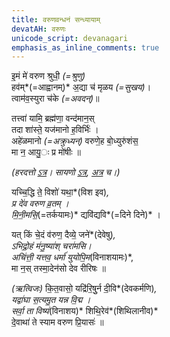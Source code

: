 ```yaml
---
title: वरुणवन्धनं सन्ध्यायाम्
devatAH: वरुणः
unicode_script: devanagari
emphasis_as_inline_comments: true
---
```

इ॒मं मे॑ वरुण श्रुधी॒ *(=श्रुणु)*  
हव॑म्*(=आह्वानम्)* अ॒द्या च॑ मृळय *(=सुखय)*।  
त्वाम॑व॒स्युरा च॑के *(=अवदन्)*॥  

तत्त्वा॑ यामि॒ ब्रह्म॑णा॒ वन्द॑मान॒स्  
तदा शा॑स्ते॒ यज॑मानो ह॒विर्भिः॑ ।  
अहे॑ळमानो *(=अक्रुध्यन्)* वरुणे॒ह बो॒ध्युरु॑शंस॒  
मा न॒ आयु॒ः प्र मो॑षीः ॥

*(हरदत्तो [ऽत्र](https://archive.org/stream/taittiriya/taittiriya_ekagni_kanda_haradatta#page/n33/mode/2up)। सायणो [ऽत्र](https://archive.org/stream/RgVedaWithSayanasCommentaryPart1/rv_sayanabhasya_part1#page/n223/mode/2up), [अत्र](https://archive.org/stream/Anandashram_Samskrita_Granthavali_Anandashram_Sanskrit_Series/ASS_042_Krishna_Yajurvediya_Taittiriya_Samhita_Part_5_-_Kasinath_Sastri_Agase_1946#page/n311/mode/2up) च।)*

यच्चि॒द्धि ते॒ विशो॑ यथा॒*(विश इव)*,  
प्र दे॑व वरुण व्र॒तम् ।  
मि॒नी॒मसि॒*(=तर्कयामः)* द्यवि॑द्यवि*(=दिने दिने)* ।

यत् किं चे॒दं व॑रुण॒ दैव्ये॒ जने॑*(देवेषु)*,  
ऽभिद्रो॒हं म॑नु॒ष्या॑श् चरा॑मसि।   
अचि॑त्ती॒ यत्तव॒ धर्मा॑ युयोपि॒म*(विनाशयामः)*,  
मा न॒स् तस्मा॒देन॑सो देव रीरिषः ॥

*(ऋत्विजः)* कि॒त॒वासो॒ यद्रि॑रि॒षुुर्न दी॒वि*(देवकर्मणि)*,  
यद्वा॑घा स॒त्यमु॒त यन्न वि॒द्म ।  
सर्वा॒ ता विष्य॑*(विनाशय)* शिथि॒रेव॑*(शिथिलानीव)*  
दे॒वाथा॑ ते स्याम वरुण प्रि॒यासः॑ ॥
